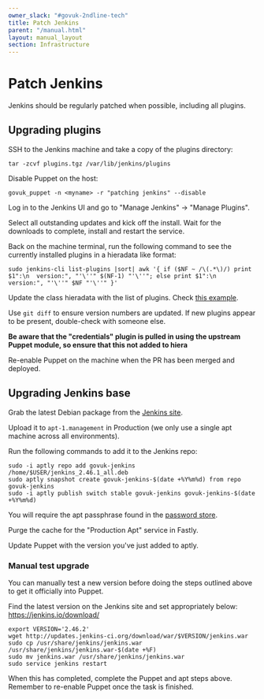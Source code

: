 ```yaml
---
owner_slack: "#govuk-2ndline-tech"
title: Patch Jenkins
parent: "/manual.html"
layout: manual_layout
section: Infrastructure
---
```


# Patch Jenkins

Jenkins should be regularly patched when possible, including all plugins.

## Upgrading plugins

SSH to the Jenkins machine and take a copy of the plugins directory:

```
tar -zcvf plugins.tgz /var/lib/jenkins/plugins
```

Disable Puppet on the host:

```
govuk_puppet -n <myname> -r "patching jenkins" --disable
```

Log in to the Jenkins UI and go to "Manage Jenkins" -> "Manage Plugins".

Select all outstanding updates and kick off the install. Wait for the downloads
to complete, install and restart the service.

Back on the machine terminal, run the following command to see the currently
installed plugins in a hieradata like format:

```
sudo jenkins-cli list-plugins |sort| awk '{ if ($NF ~ /\(.*\)/) print $1":\n  version:", "'\''" $(NF-1) "'\''"; else print $1":\n  version:", "'\''" $NF "'\''" }'
```

Update the class hieradata with the list of plugins. Check [this example](https://github.com/alphagov/govuk-puppet/blob/main/hieradata_aws/class/integration/ci_master.yaml).

Use `git diff` to ensure version numbers are updated. If new plugins appear to be
present, double-check with someone else.

**Be aware that the "credentials" plugin is pulled in using the upstream Puppet
module, so ensure that this not added to hiera**

Re-enable Puppet on the machine when the PR has been merged and deployed.

## Upgrading Jenkins base

Grab the latest Debian package from the [Jenkins site](https://pkg.jenkins.io/debian-stable/).

Upload it to `apt-1.management` in Production (we only use a single apt machine
across all environments).

Run the following commands to add it to the Jenkins repo:

```
sudo -i aptly repo add govuk-jenkins /home/$USER/jenkins_2.46.1_all.deb
sudo aptly snapshot create govuk-jenkins-$(date +%Y%m%d) from repo govuk-jenkins
sudo -i aptly publish switch stable govuk-jenkins govuk-jenkins-$(date +%Y%m%d)
```

You will require the apt passphrase found in the [password store](https://github.com/alphagov/govuk-secrets/tree/master/pass).

Purge the cache for the "Production Apt" service in Fastly.

Update Puppet with the version you've just added to aptly.

### Manual test upgrade

You can manually test a new version before doing the steps outlined above to get
it officially into Puppet.

Find the latest version on the Jenkins site and set appropriately below:
<https://jenkins.io/download/>

```
export VERSION='2.46.2'
wget http://updates.jenkins-ci.org/download/war/$VERSION/jenkins.war
sudo cp /usr/share/jenkins/jenkins.war /usr/share/jenkins/jenkins.war-$(date +%F)
sudo mv jenkins.war /usr/share/jenkins/jenkins.war
sudo service jenkins restart
```

When this has completed, complete the Puppet and apt steps above. Remember to re-enable Puppet once the task is finished.
